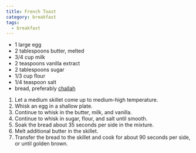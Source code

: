 ```yaml
---
title: French Toast
category: breakfast
tags:
  - breakfast
---
```


- 1 large egg
- 2 tablespoons butter, melted
- 3/4 cup milk
- 2 teaspoons vanilla extract
- 2 tablespoons sugar
- 1/3 cup flour
- 1/4 teaspoon salt
- bread, preferably [challah](/recipes/challah)

1. Let a medium skillet come up to medium-high temperature.
2. Whisk an egg in a shallow plate.
3. Continue to whisk in the butter, milk, and vanilla.
4. Continue to whisk in sugar, flour, and salt until smooth.
5. Soak the bread about 35 seconds per side in the mixture.
6. Melt additional butter in the skillet.
7. Transfer the bread to the skillet and cook for about 90 seconds per side, or until golden brown.

